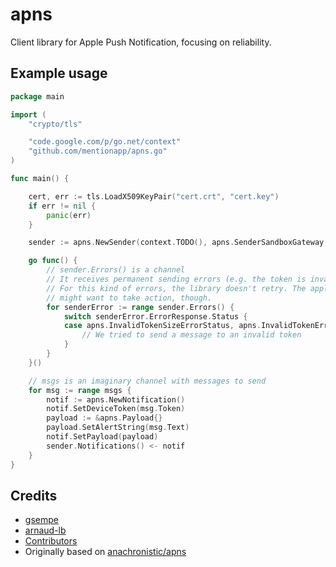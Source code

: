 # apns

Client library for Apple Push Notification, focusing on reliability.

## Example usage

``` go
package main

import (
	"crypto/tls"

	"code.google.com/p/go.net/context"
	"github.com/mentionapp/apns.go"
)

func main() {

	cert, err := tls.LoadX509KeyPair("cert.crt", "cert.key")
	if err != nil {
		panic(err)
	}

	sender := apns.NewSender(context.TODO(), apns.SenderSandboxGateway, &cert)

	go func() {
		// sender.Errors() is a channel
		// It receives permanent sending errors (e.g. the token is invalid).
		// For this kind of errors, the library doesn't retry. The application
		// might want to take action, though.
		for senderError := range sender.Errors() {
			switch senderError.ErrorResponse.Status {
			case apns.InvalidTokenSizeErrorStatus, apns.InvalidTokenErrorStatus:
				// We tried to send a message to an invalid token
			}
		}
	}()

	// msgs is an imaginary channel with messages to send
	for msg := range msgs {
		notif := apns.NewNotification()
		notif.SetDeviceToken(msg.Token)
		payload := &apns.Payload{}
		payload.SetAlertString(msg.Text)
		notif.SetPayload(payload)
		sender.Notifications() <- notif
	}
}
```

## Credits

 - [gsempe](https://github.com/gsempe)
 - [arnaud-lb](https://github.com/arnaud-lb)
 - [Contributors](https://github.com/mentionapp/apns.go/graphs/contributors)
 - Originally based on [anachronistic/apns](https://github.com/anachronistic/apns)


